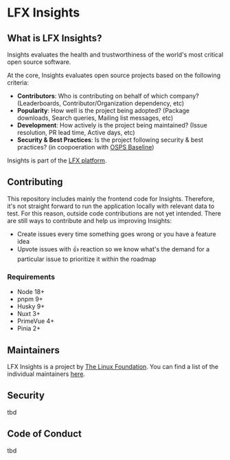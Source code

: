 
<!-- BODY -->

# LFX Insights

## What is LFX Insights?
Insights evaluates the health and trustworthiness of the world's most critical open source software.

At the core, Insights evaluates open source projects based on the following criteria:
- <b>Contributors</b>: Who is contributing on behalf of which company? (Leaderboards, Contributor/Organization dependency, etc)
- <b>Popularity</b>: How well is the project being adopted? (Package downloads, Search queries, Mailing list messages, etc)
- <b>Development</b>: How actively is the project being maintained? (Issue resolution, PR lead time, Active days, etc)
- <b>Security & Best Practices</b>: Is the project following security & best practices? (in coopoeration with [OSPS Baseline](https://baseline.openssf.org/))

Insights is part of the [LFX platform](https://lfx.linuxfoundation.org/).

## Contributing

This repository includes mainly the frontend code for Insights. Therefore, it's not straight forward to run the application locally with relevant data to test. For this reason, outside code contributions are not yet intended. There are still ways to contribute and help us improving Insights:

- Create issues every time something goes wrong or you have a feature idea
- Upvote issues with 👍 reaction so we know what's the demand for a particular issue to prioritize it within the roadmap

### Requirements

- Node 18+
- pnpm 9+
- Husky 9+
- Nuxt 3+
- PrimeVue 4+
- Pinia 2+

## Maintainers
LFX Insights is a project by [The Linux Foundation](https://www.linuxfoundation.org/). You can find a list of the individual maintainers [here](MAINTAINERS.md).

## Security
tbd

## Code of Conduct
tbd




